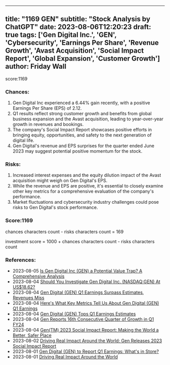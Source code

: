 
---
title: "1169 GEN"
subtitle: "Stock Analysis by ChatGPT"
date: 2023-08-06T12:20:23
draft: true
tags: ['Gen Digital Inc.', 'GEN', 'Cybersecurity', 'Earnings Per Share', 'Revenue Growth', 'Avast Acquisition', 'Social Impact Report', 'Global Expansion', 'Customer Growth']
author: Friday Wall
---

score:1169
### Chances:
1. Gen Digital Inc experienced a 6.44% gain recently, with a positive Earnings Per Share (EPS) of 2.12.
2. Q1 results reflect strong customer growth and benefits from global business expansion and the Avast acquisition, leading to year-over-year growth in revenues and bookings.
3. The company's Social Impact Report showcases positive efforts in bringing equity, opportunities, and safety to the next generation of digital life.
4. Gen Digital's revenue and EPS surprises for the quarter ended June 2023 may suggest potential positive momentum for the stock.
### Risks:
1. Increased interest expenses and the equity dilution impact of the Avast acquisition might weigh on Gen Digital's EPS.
2. While the revenue and EPS are positive, it's essential to closely examine other key metrics for a comprehensive evaluation of the company's performance.
3. Market fluctuations and cybersecurity industry challenges could pose risks to Gen Digital's stock performance.
### Score:1169
chances characters count - risks characters count = 169

investment score = 1000 + chances characters count - risks characters count
### References:
- 2023-08-05 [Is Gen Digital Inc (GEN) a Potential Value Trap? A Comprehensive Analysis](https://finance.yahoo.com/news/gen-digital-inc-gen-potential-163351093.html?.tsrc=rss)
- 2023-08-04 [Should You Investigate Gen Digital Inc. (NASDAQ:GEN) At US$18.62?](https://finance.yahoo.com/news/investigate-gen-digital-inc-nasdaq-145450820.html?.tsrc=rss)
- 2023-08-04 [Gen Digital (GEN) Q1 Earnings Surpass Estimates, Revenues Miss](https://finance.yahoo.com/news/gen-digital-gen-q1-earnings-130500152.html?.tsrc=rss)
- 2023-08-04 [Here's What Key Metrics Tell Us About Gen Digital (GEN) Q1 Earnings](https://finance.yahoo.com/news/heres-key-metrics-tell-us-220006393.html?.tsrc=rss)
- 2023-08-04 [Gen Digital (GEN) Tops Q1 Earnings Estimates](https://finance.yahoo.com/news/gen-digital-gen-tops-q1-214515900.html?.tsrc=rss)
- 2023-08-04 [Gen Reports 16th Consecutive Quarter of Growth in Q1 FY24](https://finance.yahoo.com/news/gen-reports-16th-consecutive-quarter-200200298.html?.tsrc=rss)
- 2023-08-04 [Gen(TM) 2023 Social Impact Report: Making the World a Better, Safer Place](https://finance.yahoo.com/news/gen-tm-2023-social-impact-171500851.html?.tsrc=rss)
- 2023-08-02 [Driving Real Impact Around the World: Gen Releases 2023 Social Impact Report](https://finance.yahoo.com/news/driving-real-impact-around-world-200300970.html?.tsrc=rss)
- 2023-08-01 [Gen Digital (GEN) to Report Q1 Earnings: What's in Store?](https://finance.yahoo.com/news/gen-digital-gen-report-q1-120000478.html?.tsrc=rss)
- 2023-08-01 [Driving Real Impact Around the World](https://finance.yahoo.com/news/driving-real-impact-around-world-174500130.html?.tsrc=rss)


                